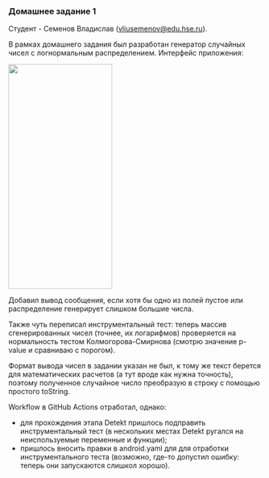 ### Домашнее задание 1

Студент - Семенов Владислав (vliusemenov@edu.hse.ru).

В рамках домашнего задания был разработан генератор случайных чисел с логнормальным распределением. Интерфейс приложения:

<img src="https://github.com/user-attachments/assets/afc3ad41-092a-433a-a587-899cb0393873" width="206" height="446"/>

Добавил вывод сообщения, если хотя бы одно из полей пустое или распределение генерирует слишком большие числа.

Также чуть переписал инструментальный тест: теперь массив сгенерированных чисел (точнее, их логарифмов) проверяется на нормальность тестом Колмогорова-Смирнова (смотрю значение p-value и сравниваю с порогом).

Формат вывода чисел в задании указан не был, к тому же текст берется для математических расчетов (а тут вроде как нужна точность), поэтому полученное случайное число преобразую в строку с помощью простого toString.

Workflow в GitHub Actions отработал, однако:
- для прохождения этапа Detekt пришлось подправить инструментальный тест (в нескольких местах Detekt ругался на неиспользуемые переменные и функции);
- пришлось вносить правки в android.yaml для для отработки инструментального теста (возможно, где-то допустил ошибку: теперь они запускаются слишкол хорошо).
